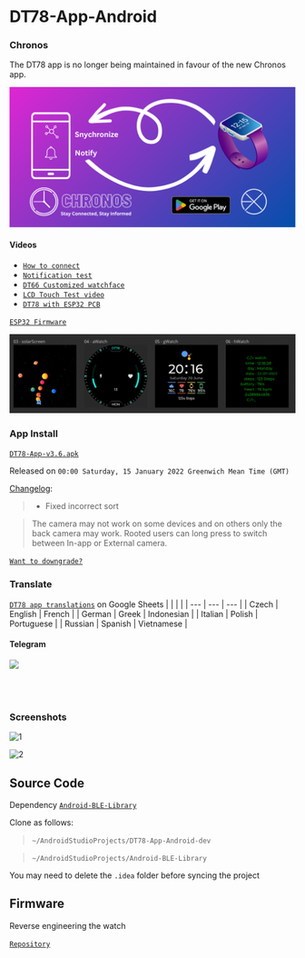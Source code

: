# DT78-App-Android

### Chronos
The DT78 app is no longer being maintained in favour of the new Chronos app.
<!--
<a href='https://play.google.com/store/apps/details?id=com.fbiego.chronos&pcampaignid=pcampaignidMKT-Other-global-all-co-prtnr-py-PartBadge-Mar2515-1'><img alt='Get it on Google Play' height="100px" src='https://play.google.com/intl/en_us/badges/static/images/badges/en_badge_web_generic.png'/></a>
-->
[![chronos](resources/chronos_banner_gp.png?raw=true "chronos")](https://fbiego.com/chronos/app?id=dt78)

#### Videos

+ [`How to connect`](https://youtu.be/4o1O2qxbPlw)
+ [`Notification test`](https://youtu.be/2429i_2OC2A)
+ [`DT66 Customized watchface`](https://youtu.be/CJ8nM-tDxSM)
+ [`LCD Touch Test video`](https://youtu.be/1j1_iY0G4Cs)
+ [`DT78 with ESP32 PCB`](https://youtu.be/O0CNbZo6Kx4)

[`ESP32 Firmware`](https://github.com/fbiego/dt78-esp32-firmware)

![4](https://github.com/fbiego/dt78-esp32-firmware/raw/main/watchfaces.png?raw=true "4")


### App Install

[`DT78-App-v3.6.apk`](https://github.com/fbiego/DT78-App-Android/raw/dev/app/release/DT78-App-v3.6.apk)

Released on `00:00 Saturday, 15 January 2022 Greenwich Mean Time (GMT)`

[Changelog](https://github.com/fbiego/DT78-App-Android/blob/dev/app/release/changeLog.md):
>+ Fixed incorrect sort

> The camera may not work on some devices and on others only the back camera may work. Rooted users can long press to switch between In-app or External camera.

[`Want to downgrade?`](https://github.com/fbiego/DT78-App-Android/blob/dev/app/release/downgrade.md)

### Translate

[`DT78 app translations`](https://docs.google.com/spreadsheets/d/1crHcLgeA30y7-kiXHY95TBrc7-_znlTKFR2QMc66zT4/edit?usp=sharing) on Google Sheets
| |  | |
| --- | --- | --- |
| Czech | English | French |
| German | Greek | Indonesian |
| Italian | Polish | Portuguese |
| Russian | Spanish | Vietnamese |

#### Telegram

[<img src="resources/telegram_.png?raw=true" width=100 align=left>](https://t.me/dt78app)

<br><br><br><br>

### Screenshots

![1](resources/dt78_app1.png?raw=true "3")

![2](resources/dt78_app2.png?raw=true "2")


## Source Code
Dependency [`Android-BLE-Library`](https://github.com/fbiego/Android-BLE-Library)

Clone as follows:
> `~/AndroidStudioProjects/DT78-App-Android-dev`

> `~/AndroidStudioProjects/Android-BLE-Library`

You may need to delete the `.idea` folder before syncing the project

## Firmware

Reverse engineering the watch

[`Repository`](https://github.com/fbiego/dt78)

